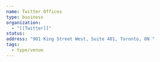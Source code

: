 ```yaml
---
name: Twitter Offices
type: business
organization:
  - "[[Twitter]]"
status:
address: "901 King Street West, Suite 401, Toronto, ON "
tags:
  - type/venue
---
```

